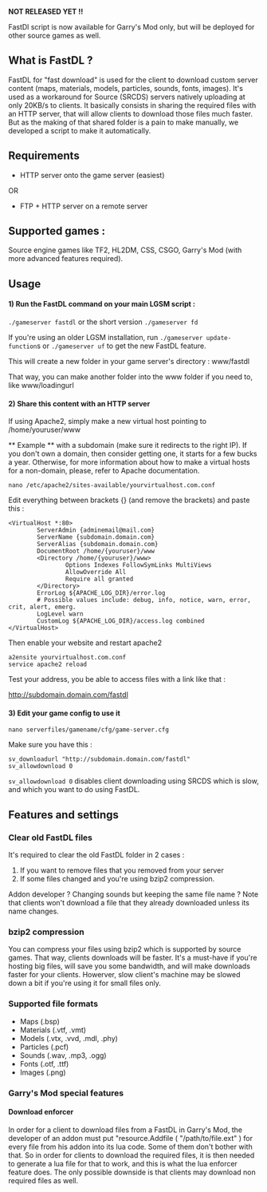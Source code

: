 **NOT RELEASED YET !!**

FastDl script is now available for Garry's Mod only, but will be deployed for other source games as well.


## What is FastDL ?

FastDL for "fast download" is used for the client to download custom server content (maps, materials, models, particles, sounds, fonts, images). It's used as a workaround for Source (SRCDS) servers natively uploading at only 20KB/s to clients. It basically consists in sharing the required files with an HTTP server, that will allow clients to download those files much faster. But as the making of that shared folder is a pain to make manually, we developed a script to make it automatically.

## Requirements

* HTTP server onto the game server (easiest)

OR 

* FTP + HTTP server on a remote server


## Supported games : 

Source engine games like TF2, HL2DM, CSS, CSGO, Garry's Mod (with more advanced features required).

## Usage

#### 1) Run the FastDL command on your main LGSM script : 

`./gameserver fastdl` or the short version `./gameserver fd`

If you're using an older LGSM installation, run `./gameserver update-function`s or `./gameserver uf` to get the new FastDL feature.

This will create a new folder in your game server's directory : www/fastdl

That way, you can make another folder into the www folder if you need to, like www/loadingurl

#### 2) Share this content with an HTTP server

If using Apache2, simply make a new virtual host pointing to /home/youruser/www

** Example ** with a subdomain (make sure it redirects to the right IP). If you don't own a domain, then consider getting one, it starts for a few bucks a year. Otherwise, for more information about how to make a virtual hosts for a non-domain, please, refer to Apache documentation.

`nano /etc/apache2/sites-available/yourvirtualhost.com.conf`

Edit everything between brackets {} (and remove the brackets) and paste this : 

````
<VirtualHost *:80>
        ServerAdmin {adminemail@mail.com}
        ServerName {subdomain.domain.com}
        ServerAlias {subdomain.domain.com}
        DocumentRoot /home/{youruser}/www
        <Directory /home/{youruser}/www>
                Options Indexes FollowSymLinks MultiViews
                AllowOverride All
                Require all granted
        </Directory>
        ErrorLog ${APACHE_LOG_DIR}/error.log
        # Possible values include: debug, info, notice, warn, error, crit, alert, emerg.
        LogLevel warn
        CustomLog ${APACHE_LOG_DIR}/access.log combined
</VirtualHost>
````

Then enable your website and restart apache2

````
a2ensite yourvirtualhost.com.conf
service apache2 reload
````

Test your address, you be able to access files with a link like that : 

http://subdomain.domain.com/fastdl

#### 3) Edit your game config to use it

`nano serverfiles/gamename/cfg/game-server.cfg`

Make sure you have this : 

````
sv_downloadurl "http://subdomain.domain.com/fastdl"
sv_allowdownload 0
````

`sv_allowdownload 0` disables client downloading using SRCDS which is slow, and which you want to do using FastDL.



## Features and settings

### Clear old FastDL files

It's required to clear the old FastDL folder in 2 cases : 

1) If you want to remove files that you removed from your server
2) If some files changed and you're using bzip2 compression.

Addon developer ? Changing sounds but keeping the same file name ? Note that clients won't download a file that they already downloaded unless its name changes.

### bzip2 compression

You can compress your files using bzip2 which is supported by source games. That way, clients downloads will be faster. It's a must-have if you're hosting big files, will save you some bandwidth, and will make downloads faster for your clients. Howerver, slow client's machine may be slowed down a bit if you're using it for small files only.

### Supported file formats

* Maps (.bsp)
* Materials (.vtf, .vmt)
* Models (.vtx, .vvd, .mdl, .phy)
* Particles (.pcf)
* Sounds (.wav, .mp3, .ogg)
* Fonts (.otf, .ttf)
* Images (.png)

### Garry's Mod special features

#### Download enforcer
In order for a client to download files from a FastDL in Garry's Mod, the developer of an addon must put "resource.Addfile ( "/path/to/file.ext" ) for every file from his addon into its lua code. Some of them don't bother with that. So in order for clients to download the required files, it is then needed to generate a lua file for that to work, and this is what the lua enforcer feature does. The only possible downside is that clients may download non required files as well. 
